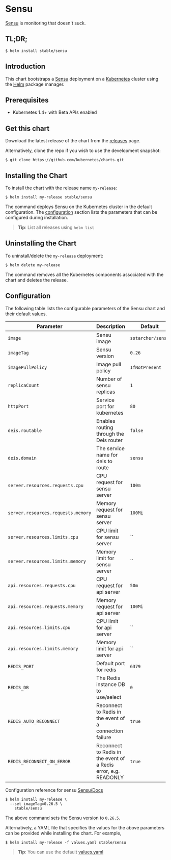 # Sensu

[Sensu](https://sensuapp.org/) is monitoring that doesn't suck.


## TL;DR;

```console
$ helm install stable/sensu
```

## Introduction

This chart bootstraps a [Sensu](https://github.com/sstarcher/docker-sensu) deployment on a [Kubernetes](http://kubernetes.io) cluster using the [Helm](https://helm.sh) package manager.

## Prerequisites

- Kubernetes 1.4+ with Beta APIs enabled

## Get this chart

Download the latest release of the chart from the [releases](../../../releases) page.

Alternatively, clone the repo if you wish to use the development snapshot:

```console
$ git clone https://github.com/kubernetes/charts.git
```

## Installing the Chart

To install the chart with the release name `my-release`:

```console
$ helm install my-release stable/sensu
```

The command deploys Sensu on the Kubernetes cluster in the default configuration. The [configuration](#configuration) section lists the parameters that can be configured during installation.

> **Tip**: List all releases using `helm list`

## Uninstalling the Chart

To uninstall/delete the `my-release` deployment:

```console
$ helm delete my-release
```

The command removes all the Kubernetes components associated with the chart and deletes the release.

## Configuration

The following table lists the configurable parameters of the Sensu chart and their default values.

| Parameter                            | Description                              | Default                                                    |
| -------------------------------      | -------------------------------          | ---------------------------------------------------------- |
| `image`                              | Sensu image                          | `sstarcher/sensu`                              |
| `imageTag`                              | Sensu version                          | `0.26`                              |
| `imagePullPolicy`                    | Image pull policy                        | `IfNotPresent`   |
| `replicaCount`         | Number of sensu replicas | `1`  |
| `httpPort` | Service port for kubernetes | `80` |
| `deis.routable` | Enables routing through the Deis router | `false` |
| `deis.domain` | The service name for deis to route | `sensu` |
| `server.resources.requests.cpu` | CPU request for sensu server | `100m` |
| `server.resources.requests.memory` | Memory request for sensu server | `100Mi` |
| `server.resources.limits.cpu` | CPU limit for sensu server | `` |
| `server.resources.limits.memory` | Memory limit for sensu server | `` |
| `api.resources.requests.cpu` | CPU request for api server | `50m` |
| `api.resources.requests.memory` | Memory request for api server | `100Mi` |
| `api.resources.limits.cpu` | CPU limit for api server | `` |
| `api.resources.limits.memory` | Memory limit for api server | `` |
| `REDIS_PORT` | Default port for redis | `6379` |
| `REDIS_DB` | The Redis instance DB to use/select | `0` |
| `REDIS_AUTO_RECONNECT` | Reconnect to Redis in the event of a connection failure | `true` |
| `REDIS_RECONNECT_ON_ERROR` | Reconnect to Redis in the event of a Redis error, e.g. READONLY | `true` |

Configuration reference for sensu [Sensu/Docs](https://sensuapp.org/docs/latest/reference/)

```console
$ helm install my-release \
  --set imageTag=0.26.5 \
    stable/sensu
```

The above command sets the Sensu version to `0.26.5`.

Alternatively, a YAML file that specifies the values for the above parameters can be provided while installing the chart. For example,

```console
$ helm install my-release -f values.yaml stable/sensu
```

> **Tip**: You can use the default [values.yaml](values.yaml)
